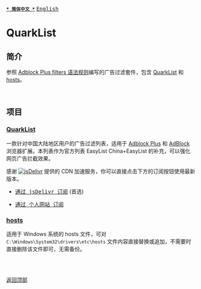 [<kbd>**`* 简体中文 *`**</kbd>](https://github.com/francis-zhao/quarklist#readme "读我")
[<kbd>English</kbd>](https://github.com/francis-zhao/quarklist/blob/master/README.en.md "Readme")

# QuarkList

## 简介

参照 [Adblock Plus filters 语法规则](https://help.eyeo.com/adblockplus/how-to-write-filters "如何编写过滤")编写的广告过滤套件，包含 [QuarkList](#quarklist-1) 和 [hosts](#hosts)。

<br>

## 项目

### [QuarkList](https://github.com/francis-zhao/quarklist/blob/master/dist/quarklist.txt)

一款针对中国大陆地区用户的广告过滤列表，适用于 [Adblock Plus](https://adblockplus.org/ "Adblock Plus") 和 [AdBlock](https://getadblock.com/ "AdBlock") 浏览器扩展。本列表作为官方列表 EasyList China+EasyList 的补充，可以强化网页广告拦截效果。

感谢 [![jsDelivr](https://data.jsdelivr.com/v1/package/gh/francis-zhao/quarklist/badge)](https://www.jsdelivr.com/package/gh/francis-zhao/quarklist "jsDelivr") 提供的 CDN 加速服务，你可以直接点击下方的订阅按钮使用最新版本。

- [<kbd>通过 jsDelivr 订阅</kbd>](https://subscribe.adblockplus.org?location=https%3A%2F%2Fcdn.jsdelivr.net%2Fgh%2Ffrancis-zhao%2Fquarklist%2Fdist%2Fquarklist.txt&title=QuarkList) (首选)

- [<kbd>通过 个人网站 订阅</kbd>](https://subscribe.adblockplus.org?location=https%3A%2F%2Fn2o.io%2Fp%2Fquarklist%2Fdist%2Fquarklist.txt&title=QuarkList)

### [hosts](https://github.com/francis-zhao/quarklist/blob/master/dist/hosts)

适用于 Windows 系统的 hosts 文件，可对 `C:\Windows\System32\drivers\etc\hosts` 文件内容直接替换或追加，不需要时直接删除该文件即可，无需备份。

<br>
<br>

[<kbd>返回顶部</kbd>](# "返回顶部")
